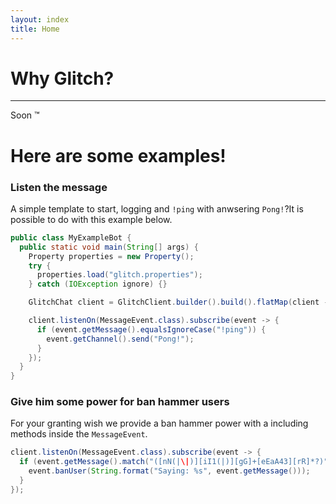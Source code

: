 ```yaml
---
layout: index
title: Home
---
```


# Why Glitch?

---
Soon &trade;

# Here are some examples!

### Listen the message

A simple template to start, logging and `!ping` with anwsering `Pong!`?It is possible to do with this example below.</p>

```java
public class MyExampleBot {
  public static void main(String[] args) {
    Property properties = new Property();
    try {
      properties.load("glitch.properties");
    } catch (IOException ignore) {}

    GlitchChat client = GlitchClient.builder().build().flatMap(client -> GlitchChat.builder(client).build()).blockingGet();

    client.listenOn(MessageEvent.class).subscribe(event -> {
      if (event.getMessage().equalsIgnoreCase("!ping")) {
        event.getChannel().send("Pong!");
      }
    });
  }
}
```

### Give him some power for ban hammer users

For your granting wish we provide a ban hammer power with a including methods inside the `MessageEvent`.

```java
client.listenOn(MessageEvent.class).subscribe(event -> {
  if (event.getMessage().match("([nN(|\|)][iI1(|)][gG]+[eEaA43][rR]*?)")) {
    event.banUser(String.format("Saying: %s", event.getMessage()));
  }
});
```